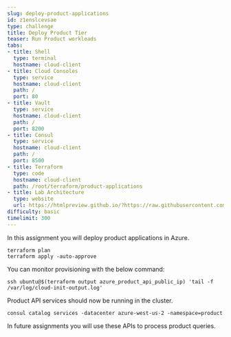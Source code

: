 ```yaml
---
slug: deploy-product-applications
id: z1enslcevsae
type: challenge
title: Deploy Product Tier
teaser: Run Product workloads
tabs:
- title: Shell
  type: terminal
  hostname: cloud-client
- title: Cloud Consoles
  type: service
  hostname: cloud-client
  path: /
  port: 80
- title: Vault
  type: service
  hostname: cloud-client
  path: /
  port: 8200
- title: Consul
  type: service
  hostname: cloud-client
  path: /
  port: 8500
- title: Terraform
  type: code
  hostname: cloud-client
  path: /root/terraform/product-applications
- title: Lab Architecture
  type: website
  url: https://htmlpreview.github.io/?https://raw.githubusercontent.com/hashicorp/field-workshops-consul/add-consul-multi-cloud/instruqt-tracks/multi-cloud-service-networking-with-consul/assets/diagrams/diagrams.html
difficulty: basic
timelimit: 300
---
```

In this assignment you will deploy product applications in Azure.

```
terraform plan
terraform apply -auto-approve
```

You can monitor provisioning with the below command: <br>

```
ssh ubuntu@$(terraform output azure_product_api_public_ip) 'tail -f /var/log/cloud-init-output.log'
```

Product API services should now be running in the cluster.

```
consul catalog services -datacenter azure-west-us-2 -namespace=product
```

In future assignments you will use these APIs to process product queries.
